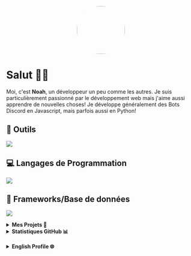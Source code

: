 <p align="center"><img src="https://github.com/NoahPrm.png" height="128" width="128" style="border-radius: 47%;"></p>
<h1 align="left">Salut 👋🏼</h1>

Moi, c'est **Noah**, un développeur un peu comme les autres.
Je suis particulièrement passionné par le développement web mais j'aime aussi apprendre de nouvelles choses!
Je développe généralement des Bots Discord en Javascript, mais parfois aussi en Python!

## 🎯 Outils

[![](https://skillicons.dev/icons?i=discord,wordpress,git,postman,replit,vscode,flutter,github,androidstudio&perline=5)](https://github.com/NoahPrm)

## 💻 Langages de Programmation

[![](https://skillicons.dev/icons?i=js,html,css,ts,py,md,nodejs&perline=5)](https://github.com/NoahPrm)

## 💾 Frameworks/Base de données

[![](https://skillicons.dev/icons?i=mongo,nextjs,vercel,netlify,bootstrap,tailwind,vite,vue&perline=5)](https://github.com/NoahPrm)

<details>
  <summary><b>Mes Projets 🚀</b></summary>
  <br/>
   <h1>FluxBot ✨</h1>
   🌐 <a href="https://fluxbot.eu" target="_blank">Site Web</a></br>
   🎯 <a href="https://fluxbot.eu/discord" target="_blank">Serveur Discord</a></br>
   🔗 <a href="https://discord.com/api/oauth2/authorize?client_id=1171552991690620969&permissions=8&scope=bot%20applications.commands" target="_blank">Ajouter FluxBot</a></br>
   <br/>

   <h1>Astra Hosting 🚀</h1>
   🌐 <a href="https://astral-hosting.com" target="_blank">Site Web</a></br>
   🎯 <a href="https://discord.gg/UQ64YNKEdE" target="_blank">Serveur Discord</a></br>
   <br/>
</details>

<details>
  <summary><b>Statistiques GitHub 📊</b></summary>
  
  <a href="#">![Github stats](https://github-readme-stats.vercel.app/api?username=NoahPrm&theme=blueberry&count_private=true&hide_border=true&line_height=20)</a>
  <a href="#">![Top Langs](https://github-readme-stats.vercel.app/api/top-langs/?username=NoahPrm&layout=compact&theme=blueberry&count_private=true&hide_border=true)</a>
</details>
</br>
<details>
  <summary><b>English Profile 🌐</b></summary>
  <p align="center"><img src="https://github.com/NoahPrm.png" height="128" width="128" style="border-radius: 47%;"></p>
<h1 align="left">Hello 👋🏼</h1>

I'm **Noah**, a developer a bit like the others.
I am particularly passionate about web development but I also like learning new things!
I usually develop Discord Bots in Javascript, but sometimes also in Python!

## 🎯 Tools

[![](https://skillicons.dev/icons?i=discord,wordpress,git,postman,replit,vscode,flutter,github,androidstudio&perline=5)](https://github.com/NoahPrm)

## 💻 Programming Languages

[![](https://skillicons.dev/icons?i=js,html,css,ts,py,md,nodejs&perline=5)](https://github.com/NoahPrm)

## 💾 Frameworks/Database

[![](https://skillicons.dev/icons?i=mongo,nextjs,vercel,netlify,bootstrap,tailwind,vite,vue&perline=5)](https://github.com/NoahPrm)

<details>
  <summary><b>My projects 🚀</b></summary>
  <br/>
   <h1>FluxBot ✨</h1>
   🌐 <a href="https://fluxbot.eu" target="_blank">Website</a></br>
   🎯 <a href="https://fluxbot.eu/discord" target="_blank">Discord Server</a></br>
   🔗 <a href="https://discord.com/api/oauth2/authorize?client_id=1171552991690620969&permissions=8&scope=bot%20applications.commands" target="_blank">Add FluxBot</a></br>
   <br/>

   <h1>Astra Hosting 🚀</h1>
   🌐 <a href="https://astral-hosting.com" target="_blank">Website</a></br>
   🎯 <a href="https://discord.gg/UQ64YNKEdE" target="_blank">Discord Server</a></br>
   <br/>
</details>

<details>
  <summary><b>GitHub Stats 📊</b></summary>
  
  <a href="#">![Github stats](https://github-readme-stats.vercel.app/api?username=NoahPrm&theme=blueberry&count_private=true&hide_border=true&line_height=20)</a>
  <a href="#">![Top Langs](https://github-readme-stats.vercel.app/api/top-langs/?username=NoahPrm&layout=compact&theme=blueberry&count_private=true&hide_border=true)</a>
</details>
</br>

</details>
